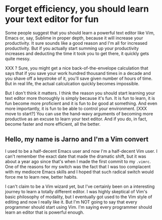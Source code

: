
# Forget efficiency, you should learn your text editor for fun

Some people suggest that you should learn a powerful text editor like Vim,
Emacs or, say, Sublime in proper depth, because it will increase your
productivity. It sure sounds like a good reason and I'm all for increased
productivity. But if you actually start summing up your productivity increases
and deducting the time it took you to get there, it quickly gets quite messy.

XXX ? Sure, you might get a nice back-of-the-envelope calculation that says that if
you save your work hundred thousand times in a decade and you shave off a
keystroke of it, you'll save given number of hours of time. But in real life,
the actual calculcation quickly becomes impossible.

But I don't think it matters. I think the reason you should start learning
your text editor more thoroughly is simply because it's fun. It is fun to
learn, it is fun become more proficient and it is fun to *be* good at
something. And even more importantly, it is fun to be able to control your
environment. [XXX move to start?] You can use the hand-wavy arguments of
becoming more productive as an excuse to learn your text editor. And if
you do, in fact, become faster and more efficient, all the better.

## Hello, my name is Jarno and I'm a Vim convert

I used to be a half-decent Emacs user and now I'm a half-decent Vim user. I
can't remember the exact date that made the dramatic shift, but it was about a
year ago since that's when I made the first commit to my `.vimrc`. One of the
reasons for my switch was the fact that I was too complacent with my mediocre
Emacs skills and I hoped that such radical switch would force me to learn new,
better habits.

I can't claim to be a Vim wizard yet, but I've certainly been on a interesting
journey to learn a totally different editor. I was highly skeptical of Vim's
basic philosophy of modality, but I eventually got used to the Vim style of
editing and now I really like it. But I'm NOT going to say that every
programmer should start using Vim. I'm saying every programmer should learn an
editor that is powerful enough.







